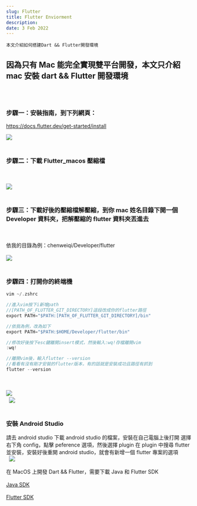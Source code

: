 ```yaml
---
slug: Flutter
title: Flutter Enviorment
description:
date: 3 Feb 2022
---
```


    本文介紹如何搭建Dart && Flutter開發環境

## 因為只有 Mac 能完全實現雙平台開發，本文只介紹 mac 安裝 dart && Flutter 開發環境

&nbsp;  
&nbsp;

### 步驟一：安裝指南，到下列網頁：

https://docs.flutter.dev/get-started/install

![](https://i.imgur.com/ADHYgJ7.png)
&nbsp;  
&nbsp;

### 步驟二：下載 Flutter_macos 壓縮檔

&nbsp;  
&nbsp;  
![](https://i.imgur.com/BXYMvT4.png)
&nbsp;  
&nbsp;

### 步驟三：下載好後的壓縮檔解壓縮，到你 mac 姓名目錄下開一個 Developer 資料夾，把解壓縮的 flutter 資料夾丟進去

&nbsp;  
&nbsp;  
依我的目錄為例：chenweiqi/Developer/flutter
&nbsp;  
&nbsp;  
![](https://i.imgur.com/2QsYiKg.png)
&nbsp;  
&nbsp;

### 步驟四：打開你的終端機

```go
vim ~/.zshrc

//進入vim按下i新增path
//[PATH_OF_FLUTTER_GIT_DIRECTORY]這段改成你的flutter路徑
export PATH="$PATH:[PATH_OF_FLUTTER_GIT_DIRECTORY]/bin"

//依我為例，改為如下
export PATH="$PATH:$HOME/Developer/flutter/bin"

//修改好後按下esc鍵離開insert模式，然後輸入:wq!存檔離開vim
:wq!

//離開vim後，輸入flutter --version
//看看有沒有剛才安裝的flutter版本，有的話就是安裝成功且路徑有抓到
flutter --version
```

&nbsp;  
&nbsp;  
![](https://i.imgur.com/9s5XqbL.png)
&nbsp;  
&nbsp;
![](https://i.imgur.com/l6e5oAe.png)
&nbsp;  
&nbsp;

### 安裝 Android Studio

請去 android studio 下載 android studio 的檔案，安裝在自己電腦上後打開
選擇右下角 config，點擊 peference 選項，然後選擇 plugin
在 plugin 中搜尋 flutter 並安裝，安裝好後重開 android studio，就會有新增一個 flutter 專案的選項
&nbsp;  
&nbsp;
![](https://i.imgur.com/mVS2vJs.png)

在 MacOS 上開發 Dart && Flutter，需要下載 Java 和 Flutter SDK  
&nbsp;  
[Java SDK](https://www.oracle.com/java/technologies/downloads/#java8)  
&nbsp;  
[Flutter SDK](https://docs.flutter.dev/get-started/install/macos)

